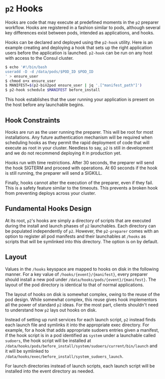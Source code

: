 # `p2` Hooks

Hooks are code that may execute at predefined moments in the `p2` preparer workflow. Hooks are registered in a fashion similar to pods, although several key differences exist between pods, intended as applications, and hooks.

Hooks can be declared and deployed using the `p2-hook` utility. Here is an example creating and deploying a hook that sets up the right application users before the application is launched. `p2-hook` can be run on any host with access to the Consul cluster.

```bash
$ echo '#!/bin/bash
useradd -D -d /data/pods/$POD_ID $POD_ID
' > ensure_user
$ chmod o+x ensure_user
$ MANIFEST=$(p2-bin2pod ensure_user | jq '.["manifest_path"]')
$ p2-hook schedule $MANIFEST before_install
```

This hook establishes that the user running your application is present on the host before any launchable begins.

## Hook Constraints

Hooks are run as the user running the preparer. This will be root for most installations. Any future authentication mechanism will be required when scheduling hooks as they permit the rapid deployment of code that will execute as root in your cluster. Needless to say, `p2` is still in development and we do not recommend deploying it in production yet.

Hooks run with time restrictions. After 30 seconds, the preparer will send the hook SIGTERM and proceed with operations. At 60 seconds if the hook is still running, the preparer will send a SIGKILL.

Finally, hooks cannot alter the execution of the preparer, even if they fail. This is a safety feature similar to the timeouts. This prevents a broken hook from preventing deploys across your cluster.

## Fundamental Hooks Design

At its root, `p2`'s hooks are simply a directory of scripts that are executed during the install and launch phases of `p2` launchables. Each directory can be populated independently of `p2`. However, the `p2-preparer` comes with an option to register all pod manifests and their launchables at `/hooks` as scripts that will be symlinked into this directory. The option is on by default.

## Layout

Values in the `/hooks` keyspace are mapped to hooks on disk in the following manner. For a key value of `/hooks/{event}/{manifest}`, every preparer should install a new pod under `/data/hooks/pods/{event}/{manifest}`. The layout of the pod directory is identical to that of normal applications.

The layout of hooks on disk is somewhat complex, owing to the reuse of the pod design. While somewhat complex, this reuse gives hook implementors all the power of standard `p2` ideas. For the most part, clients shouldn't need to understand how `p2` lays out hooks on disk.

Instead of setting up runit services for each launch script, `p2` instead finds each launch file and symlinks it into the appropriate exec directory. For example, for a hook that adds appropriate sudoers entries given a manifest, if the hook script is in a pod identified as `system` under a launchable called `sudoers`, the hook script will be installed at `/data/hooks/pods/before_install/system/sudoers/current/bin/launch` and it will be symlinked to `/data/hooks/exec/before_install/system_sudoers_launch`.

For launch directories instead of launch scripts, each launch script will be installed into the event directory as needed.
